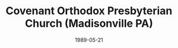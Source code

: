 ---
date: &id001 1989-05-21
end_date: null
location:
  address: null
  city: Madisonville
  state: PA
minister:
- end: 1984-01-01
  name: H. Leverne Rosenberger
  start: 1978-01-01
  type: Organizing Pastor
- end: 1989-05-21
  name: Tim Young
  start: 1985-01-01
  type: Organizing Pastor
- end: 1990-01-01
  name: Tim Young
  start: 1989-05-21
  type: Pastor
- end: 1992-01-01
  name: H. Jeffrey Lawson
  start: 1991-01-01
  type: Pastor
ministers:
- H. Leverne Rosenberger
- Tim Young
- Tim Young
- H. Jeffrey Lawson
name: Covenant Orthodox Presbyterian Church
names:
- end: 1984-01-01
  name: New Life OP Chapel
  start: 1978-01-01
- end: 1994-05-07
  name: Covenant Orthodox Presbyterian Church
  start: 1984-01-01
origination_date: *id001
raw_data: 'PA Madisonville


  Covenant Orthodox Presbyterian Church  (May 21, 1989-May 7, 1994)

  (organized as New Life OP Chapel, Scranton, later Sterling, PA)

  Org. Pastors: H. Leverne Rosenberger, 1978-84

  Tim Young, 1985-89

  Pastors: Tim Young, 1989-90

  H. Jeffrey Lawson, 1991-92

  '
received_from: null
states:
- PA
status:
  active: false
  end_date: 1994-05-07
  reason: null
  received_from: null
  withdrawal_to: null
title: Covenant Orthodox Presbyterian Church (Madisonville PA)
year_established:
- 1989

---